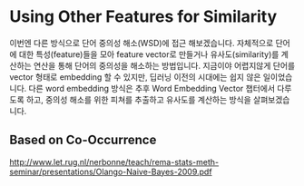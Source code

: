 # Using Other Features for Similarity

이번엔 다른 방식으로 단어 중의성 해소(WSD)에 접근 해보겠습니다. 자체적으로 단어에 대한 특성(feature)들을 모아 feature vector로 만들거나 유사도(similarity)를 계산하는 연산을 통해 단어의 중의성을 해소하는 방법입니다. 지금이야 어렵지않게 단어를 vector 형태로 embedding 할 수 있지만, 딥러닝 이전의 시대에는 쉽지 않은 일이었습니다. 다른 word embedding 방식은 추후 Word Embedding Vector 챕터에서 다루도록 하고, 중의성 해소를 위한 피쳐를 추출하고 유사도를 계산하는 방식을 살펴보겠습니다.

## Based on Co-Occurrence

http://www.let.rug.nl/nerbonne/teach/rema-stats-meth-seminar/presentations/Olango-Naive-Bayes-2009.pdf